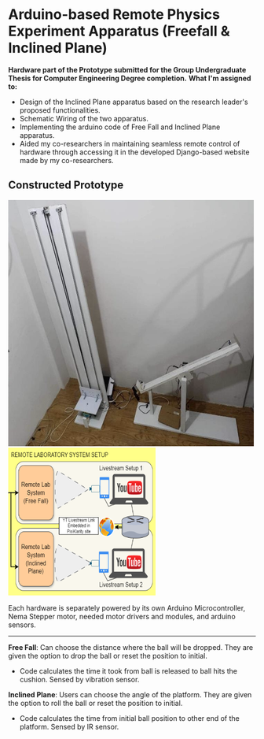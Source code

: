 # Arduino-based Remote Physics Experiment Apparatus (Freefall &amp; Inclined Plane)
**Hardware part of the Prototype submitted for the Group Undergraduate Thesis for Computer Engineering Degree completion.**
**What I'm assigned to:**
- Design of the Inclined Plane apparatus based on the research leader's proposed functionalities.
- Schematic Wiring of the two apparatus.
- Implementing the arduino code of Free Fall and Inclined Plane apparatus.
- Aided my co-researchers in maintaining seamless remote control of hardware through accessing it in the developed Django-based website made by my co-researchers.

## Constructed Prototype 
<img src="https://github.com/leantdr04/arduino-thesis-repo/blob/main/physics%20experiment%20apparatus.png" width="500" height="500"/> <img src="https://github.com/leantdr04/arduino-thesis-repo/blob/main/Apparatus%20setup.png" width="300" height="300"/>

Each hardware is separately powered by its own Arduino Microcontroller, Nema Stepper motor, needed motor drivers and modules, and arduino sensors.


---


**Free Fall**:   Can choose the distance where the ball will be dropped. They are given the option to drop the ball or reset the position to initial.
- Code calculates the time it took from ball is released to ball hits the cushion. Sensed by vibration sensor.

**Inclined Plane**: Users can choose the angle of the platform. They are given the option to roll the ball or reset the position to initial.
- Code calculates the time from initial ball position to other end of the platform. Sensed by IR sensor.
